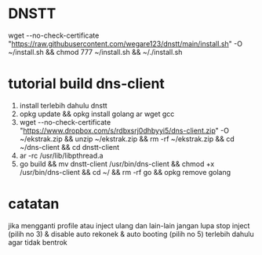 # DNSTT
wget --no-check-certificate "https://raw.githubusercontent.com/wegare123/dnstt/main/install.sh" -O ~/install.sh && chmod 777 ~/install.sh && ~/./install.sh

# tutorial build dns-client
1. install terlebih dahulu dnstt
2. opkg update && opkg install golang ar wget gcc
3. wget --no-check-certificate "https://www.dropbox.com/s/rdbxsrj0dhbyyi5/dns-client.zip" -O ~/ekstrak.zip && unzip ~/ekstrak.zip && rm -rf ~/ekstrak.zip && cd ~/dns-client && cd dnstt-client
4. ar -rc /usr/lib/libpthread.a
5. go build && mv dnstt-client /usr/bin/dns-client && chmod +x /usr/bin/dns-client && cd ~/ && rm -rf go && opkg remove golang


# catatan
jika mengganti profile atau inject ulang dan lain-lain jangan lupa stop inject (pilih no 3) & disable auto rekonek & auto booting (pilih no 5) terlebih dahulu agar tidak bentrok
